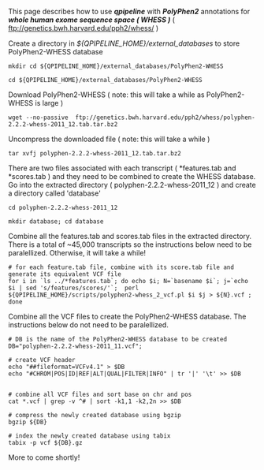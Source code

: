 

This page describes how to use **_qpipeline_** with **_PolyPhen2_** annotations for **_whole human exome sequence space ( WHESS )_** ( ftp://genetics.bwh.harvard.edu/pph2/whess/ )


Create a directory in *${QPIPELINE_HOME}/external_databases* to store PolyPhen2-WHESS database
```
mkdir cd ${QPIPELINE_HOME}/external_databases/PolyPhen2-WHESS

cd ${QPIPELINE_HOME}/external_databases/PolyPhen2-WHESS
```

Download PolyPhen2-WHESS ( note: this will take a while as PolyPhen2-WHESS is large )
```
wget --no-passive  ftp://genetics.bwh.harvard.edu/pph2/whess/polyphen-2.2.2-whess-2011_12.tab.tar.bz2
```

Uncompress the downloaded file ( note: this will take a while )
```
tar xvfj polyphen-2.2.2-whess-2011_12.tab.tar.bz2
```

There are two files associated with each transcript ( *features.tab and *scores.tab ) and they need to be combined to create the WHESS database.  Go into the extracted directory ( polyphen-2.2.2-whess-2011_12 ) and create a directory called 'database'

```
cd polyphen-2.2.2-whess-2011_12

mkdir database; cd database
```
Combine all the features.tab and scores.tab files in the extracted directory.  There is a total of ~45,000 transcripts so the instructions below need to be paralellized.   Otherwise, it will take a while!
```
# for each feature.tab file, combine with its score.tab file and generate its equivalent VCF file
for i in `ls ../*features.tab`; do echo $i; N=`basename $i`; j=`echo $i | sed 's/features/scores/'`;  perl ${QPIPELINE_HOME}/scripts/polyphen2-whess_2_vcf.pl $i $j > ${N}.vcf ; done
```
Combine all the VCF files to create the PolyPhen2-WHESS database.  The instructions below do not need to be paralellized.
```
# DB is the name of the PolyPhen2-WHESS database to be created
DB="polyphen-2.2.2-whess-2011_11.vcf";

# create VCF header 
echo "##fileformat=VCFv4.1" > $DB
echo "#CHROM|POS|ID|REF|ALT|QUAL|FILTER|INFO" | tr '|' '\t' >> $DB


# combine all VCF files and sort base on chr and pos
cat *.vcf | grep -v ^# | sort -k1,1 -k2,2n >> $DB

# compress the newly created database using bgzip
bgzip ${DB}

# index the newly created database using tabix
tabix -p vcf ${DB}.gz
```
More to come shortly!


